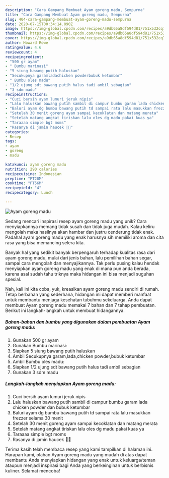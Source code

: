 ```yaml
---
description: "Cara Gampang Membuat Ayam goreng madu, Sempurna"
title: "Cara Gampang Membuat Ayam goreng madu, Sempurna"
slug: 404-cara-gampang-membuat-ayam-goreng-madu-sempurna
date: 2020-07-15T00:34:14.090Z
image: https://img-global.cpcdn.com/recipes/a9db65a8df594d81/751x532cq70/ayam-goreng-madu-foto-resep-utama.jpg
thumbnail: https://img-global.cpcdn.com/recipes/a9db65a8df594d81/751x532cq70/ayam-goreng-madu-foto-resep-utama.jpg
cover: https://img-global.cpcdn.com/recipes/a9db65a8df594d81/751x532cq70/ayam-goreng-madu-foto-resep-utama.jpg
author: Howard Rowe
ratingvalue: 4.6
reviewcount: 4
recipeingredient:
- "500 gr ayam"
- " Bumbu marinasi"
- "5 siung bawang putih haluskan"
- "Secukupnya garamladachicken powderbubuk ketumbar"
- " Bumbu oles madu"
- "1/2 ujung sdt bawang putih halus tadi ambil sebagian"
- "3 sdm madu"
recipeinstructions:
- "Cuci bersih ayam lumuri jeruk nipis"
- "Lalu haluskan bawang putih sambil di campur bumbu garam lada chicken powder dan bubuk ketumbar"
- "Baluri ayam dg bumbu bawang putih td sampai rata lalu masukkan frezzer selama 30 menit"
- "Setelah 30 menit goreng ayam sampai kecoklatan dan matang merata"
- "Setelah matang angkat tiriskan lalu oles dg madu pakai kuas ya"
- "Taraaaa simple bgt moms"
- "Rasanya di jamin haucek 👍🏻"
categories:
- Resep
tags:
- ayam
- goreng
- madu

katakunci: ayam goreng madu 
nutrition: 290 calories
recipecuisine: Indonesian
preptime: "PT20M"
cooktime: "PT56M"
recipeyield: "4"
recipecategory: Lunch

---
```



![Ayam goreng madu](https://img-global.cpcdn.com/recipes/a9db65a8df594d81/751x532cq70/ayam-goreng-madu-foto-resep-utama.jpg)

Sedang mencari inspirasi resep ayam goreng madu yang unik? Cara menyiapkannya memang tidak susah dan tidak juga mudah. Kalau keliru mengolah maka hasilnya akan hambar dan justru cenderung tidak enak. Padahal ayam goreng madu yang enak harusnya sih memiliki aroma dan cita rasa yang bisa memancing selera kita.

Banyak hal yang sedikit banyak berpengaruh terhadap kualitas rasa dari ayam goreng madu, mulai dari jenis bahan, lalu pemilihan bahan segar, sampai cara mengolah dan menyajikannya. Tak perlu pusing kalau hendak menyiapkan ayam goreng madu yang enak di mana pun anda berada, karena asal sudah tahu triknya maka hidangan ini bisa menjadi suguhan spesial.




Nah, kali ini kita coba, yuk, kreasikan ayam goreng madu sendiri di rumah. Tetap berbahan yang sederhana, hidangan ini dapat memberi manfaat untuk membantu menjaga kesehatan tubuhmu sekeluarga. Anda dapat membuat Ayam goreng madu memakai 7 bahan dan 7 tahap pembuatan. Berikut ini langkah-langkah untuk membuat hidangannya.

<!--inarticleads1-->

##### Bahan-bahan dan bumbu yang digunakan dalam pembuatan Ayam goreng madu:

1. Gunakan 500 gr ayam
1. Gunakan  Bumbu marinasi:
1. Siapkan 5 siung bawang putih haluskan
1. Ambil Secukupnya garam,lada,chicken powder,bubuk ketumbar
1. Ambil  Bumbu oles madu:
1. Siapkan 1/2 ujung sdt bawang putih halus tadi ambil sebagian
1. Gunakan 3 sdm madu




<!--inarticleads2-->

##### Langkah-langkah menyiapkan Ayam goreng madu:

1. Cuci bersih ayam lumuri jeruk nipis
1. Lalu haluskan bawang putih sambil di campur bumbu garam lada chicken powder dan bubuk ketumbar
1. Baluri ayam dg bumbu bawang putih td sampai rata lalu masukkan frezzer selama 30 menit
1. Setelah 30 menit goreng ayam sampai kecoklatan dan matang merata
1. Setelah matang angkat tiriskan lalu oles dg madu pakai kuas ya
1. Taraaaa simple bgt moms
1. Rasanya di jamin haucek 👍🏻




Terima kasih telah membaca resep yang kami tampilkan di halaman ini. Harapan kami, olahan Ayam goreng madu yang mudah di atas dapat membantu Anda menyiapkan hidangan yang enak untuk keluarga/teman ataupun menjadi inspirasi bagi Anda yang berkeinginan untuk berbisnis kuliner. Selamat mencoba!
